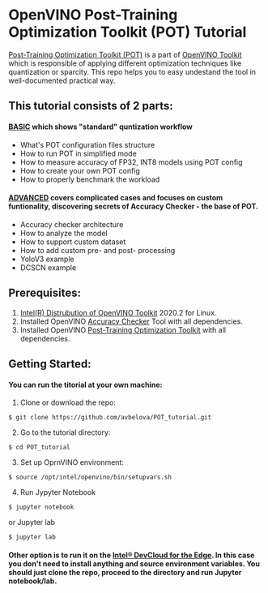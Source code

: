 # OpenVINO Post-Training Optimization Toolkit (POT) Tutorial

[Post-Training Optimization Toolkit (POT)](https://docs.openvinotoolkit.org/latest/_README.html) is a part of [OpenVINO Toolkit](https://docs.openvinotoolkit.org/) which is responsible of applying different optimization techniques like quantization or sparcity. This repo helps you to easy undestand the tool in well-documented practical way.

## This tutorial consists of 2 parts:

#### [BASIC](https://github.com/avbelova/POT_tutorial/blob/master/POT_tutorial_BASICS.ipynb) which shows "standard" quntization workflow
* What's POT configuration files structure
* How to run POT in simplified mode
* How to measure accuracy of FP32, INT8 models using POT config
* How to create your own POT config
* How to properly benchmark the workload

#### [ADVANCED](https://github.com/avbelova/POT_tutorial/blob/master/POT_training_ADVANCED.ipynb) covers complicated cases and focuses on custom funtionality, discovering secrets of Accuracy Checker - the base of POT.
* Accuracy checker architecture
* How to analyze the model
* How to support custom dataset 
* How to add custom pre- and post- processing
* YoloV3 example
* DCSCN example

## Prerequisites:
1. [Intel(R) Distrubution of OpenVINO Toolkit](https://software.intel.com/content/www/us/en/develop/tools/openvino-toolkit.html) 2020.2 for Linux.
2. Installed OpenVINO [Accuracy Checker](https://docs.openvinotoolkit.org/latest/_tools_accuracy_checker_README.html) Tool with all dependencies.
3. Installed OpenVINO [Post-Training Optimization Toolkit](https://docs.openvinotoolkit.org/latest/_README.html) with all dependencies.

## Getting Started:
#### You can run the titorial at your own machine:
1. Clone or download the repo:

`$ git clone https://github.com/avbelova/POT_tutorial.git`

2. Go to the tutorial directory:

`$ cd POT_tutorial`

3. Set up OprnVINO environment:

`$ source /opt/intel/openvino/bin/setupvars.sh`

4. Run Jypyter Notebook

`$ jupyter notebook`

   or Jupyter lab

`$ jupyter lab`

#### Other option is to run it on the [Intel® DevCloud for the Edge](https://devcloud.intel.com/edge/). In this case you don't need to install anything and source environment variables. You should just clone the repo, proceed to the directory and run Jupyter notebook/lab.
